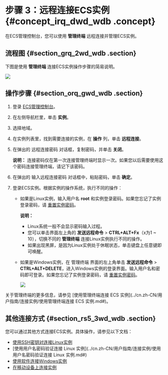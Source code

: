 # 步骤 3：远程连接ECS实例 {#concept_irq_dwd_wdb .concept}

在ECS管理控制台，您可以使用 **管理终端** 远程连接并管理ECS实例。

## 流程图 {#section_grq_2wd_wdb .section}

下图是使用 **管理终端** 连接ECS实例操作步骤的简易说明。

![](http://static-aliyun-doc.oss-cn-hangzhou.aliyuncs.com/assets/img/9602/5082_zh-CN.png)

## 操作步骤 {#section_orq_gwd_wdb .section}

1.  登录 [ECS管理控制台](https://ecs.console.aliyun.com/#/home)。
2.  在左侧导航栏里，单击 **实例**。
3.  选择地域。
4.  在实例列表里，找到需要连接的实例，在 **操作** 列，单击 **远程连接**。
5.  在弹出的 远程连接密码 对话框，复制密码，并单击 **关闭**。

    **说明：** 连接密码仅在第一次连接管理终端时显示一次。如果您以后需要使用这个密码连接管理终端，请记下该密码。

6.  在弹出的 输入远程连接密码 对话框中，粘贴密码，单击 **确定**。
7.  登录ECS实例。根据实例的操作系统，执行不同的操作：
    -   如果是Linux实例，输入用户名 **root** 和实例登录密码。如果您忘记了实例登录密码，请 [重置实例密码](../cn.zh-CN/用户指南/实例/重置实例密码.md#)。

        **说明：** 

        -   Linux系统一般不会显示密码输入过程。
        -   您可以单击界面左上角的 **发送远程命令** \> **CTRL+ALT+Fx**（x为1 ~ 10），切换不同的 **管理终端** 连接Linux实例执行不同的操作。
        -   如果出现黑屏，是因为Linux实例处于休眠状态，单击键盘上任意键即可唤醒。
    -   如果是Windows实例，在 管理终端 界面的左上角单击 **发送远程命令** \> **CTRL+ALT+DELETE**，进入Windows实例的登录界面。输入用户名和密码即可登录。如果您忘记了实例登录密码，请 [重置实例密码](../cn.zh-CN/用户指南/实例/重置实例密码.md#)。

        ![](http://static-aliyun-doc.oss-cn-hangzhou.aliyuncs.com/assets/img/9602/5085_zh-CN.png)


关于管理终端的更多信息，请参见 [使用管理终端连接 ECS 实例](../cn.zh-CN/用户指南/连接实例/使用管理终端连接 ECS 实例.md#)。

## 其他连接方式 {#section_rs5_3wd_wdb .section}

您可以通过其他方式连接ECS实例。具体操作，请参见以下文档：

-   [使用SSH密钥对连接Linux实例](../cn.zh-CN/用户指南/连接实例/使用SSH密钥对连接Linux实例.md#)
-   [使用用户名密码验证连接 Linux 实例](../cn.zh-CN/用户指南/连接实例/使用用户名密码验证连接 Linux 实例.md#)
-   [使用软件连接Windows实例](../cn.zh-CN/用户指南/连接实例/使用软件连接Windows实例.md#)
-   [在移动设备上连接实例](../cn.zh-CN/用户指南/连接实例/在移动设备上连接实例.md#)

